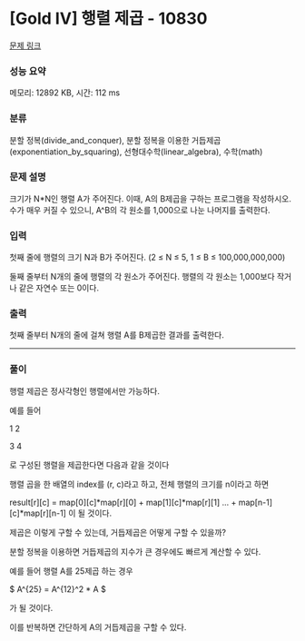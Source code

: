# [Gold IV] 행렬 제곱 - 10830 

[문제 링크](https://www.acmicpc.net/problem/10830) 

### 성능 요약

메모리: 12892 KB, 시간: 112 ms

### 분류

분할 정복(divide_and_conquer), 분할 정복을 이용한 거듭제곱(exponentiation_by_squaring), 선형대수학(linear_algebra), 수학(math)

### 문제 설명

<p>크기가 N*N인 행렬 A가 주어진다. 이때, A의 B제곱을 구하는 프로그램을 작성하시오. 수가 매우 커질 수 있으니, A^B의 각 원소를 1,000으로 나눈 나머지를 출력한다.</p>

### 입력 

 <p>첫째 줄에 행렬의 크기 N과 B가 주어진다. (2 ≤ N ≤  5, 1 ≤ B ≤ 100,000,000,000)</p>

<p>둘째 줄부터 N개의 줄에 행렬의 각 원소가 주어진다. 행렬의 각 원소는 1,000보다 작거나 같은 자연수 또는 0이다.</p>

### 출력 

 <p>첫째 줄부터 N개의 줄에 걸쳐 행렬 A를 B제곱한 결과를 출력한다.</p>

---

### 풀이


행렬 제곱은 정사각형인 행렬에서만 가능하다.

 

예를 들어

1  2

3  4

로 구성된 행렬을 제곱한다면 다음과 같을 것이다

행렬 곱을 한 배열의 index를 (r, c)라고 하고, 전체 행렬의 크기를 n이라고 하면

result[r][c] = map[0][c]*map[r][0] + map[1][c]*map[r][1] ... + map[n-1][c]*map[r][n-1] 이 될 것이다.


제곱은 이렇게 구할 수 있는데, 거듭제곱은 어떻게 구할 수 있을까?

분할 정복을 이용하면 거듭제곱의 지수가 큰 경우에도 빠르게 계산할 수 있다.

예를 들어 행렬 A를 25제곱 하는 경우

$ A^{25} = A^{12}^2 * A $

가 될 것이다.

이를 반복하면 간단하게 A의 거듭제곱을 구할 수 있다.
